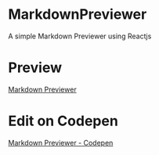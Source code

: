 # MarkdownPreviewer
A simple Markdown Previewer using Reactjs

# Preview
<a href="https://ganeshmkumar.github.io/MarkdownPreviewer/">Markdown Previewer</a>

# Edit on Codepen
<a href="https://codepen.io/ganeshkumarm/pen/XRZyRL">Markdown Previewer - Codepen</a>
